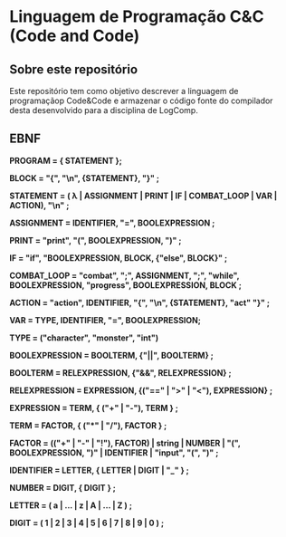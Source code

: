 # Linguagem de Programação C&C (Code and Code)

## Sobre este repositório

Este repositório tem como objetivo descrever a linguagem de programaçãop Code&Code e armazenar o código fonte do compilador desta desenvolvido para a disciplina de LogComp.

## EBNF

**PROGRAM = { STATEMENT };**

**BLOCK = "{", "\n", {STATEMENT}, "}" ;**

**STATEMENT = ( λ | ASSIGNMENT | PRINT | IF | COMBAT_LOOP | VAR | ACTION), "\n" ;**

**ASSIGNMENT = IDENTIFIER, "=", BOOLEXPRESSION ;**

**PRINT = "print", "(", BOOLEXPRESSION, ")" ;**

**IF = "if", "BOOLEXPRESSION, BLOCK, {"else", BLOCK}" ;**

**COMBAT_LOOP = "combat", ";", ASSIGNMENT, ";", "while", BOOLEXPRESSION, "progress", BOOLEXPRESSION, BLOCK ;**

**ACTION = "action", IDENTIFIER, "{", "\n", {STATEMENT}, "act" "}" ;**

**VAR = TYPE, IDENTIFIER, "=", BOOLEXPRESSION;**

**TYPE = ("character", "monster", "int")**

**BOOLEXPRESSION = BOOLTERM, {"||", BOOLTERM} ;**

**BOOLTERM = RELEXPRESSION, {"&&", RELEXPRESSION} ;**

**RELEXPRESSION = EXPRESSION, {("==" | ">" | "<"), EXPRESSION} ;**

**EXPRESSION = TERM, { ("+" | "-"), TERM } ;**

**TERM = FACTOR, { ("*" | "/"), FACTOR } ;**

**FACTOR = (("+" | "-" | "!"), FACTOR) | string | NUMBER | "(", BOOLEXPRESSION, ")" | IDENTIFIER | "input", "(", ")" ;**

**IDENTIFIER = LETTER, { LETTER | DIGIT | "_" } ;**

**NUMBER = DIGIT, { DIGIT } ;**

**LETTER = ( a | ... | z | A | ... | Z ) ;**

**DIGIT = ( 1 | 2 | 3 | 4 | 5 | 6 | 7 | 8 | 9 | 0 ) ;**